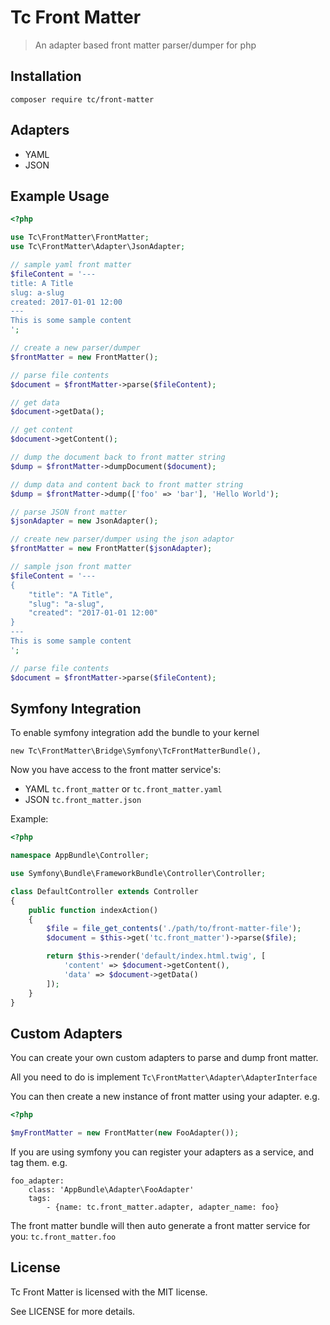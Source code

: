 Tc Front Matter
===============

> An adapter based front matter parser/dumper for php

Installation
------------

```shell
composer require tc/front-matter
```

Adapters
--------

- YAML
- JSON

Example Usage
-------------

```php
<?php

use Tc\FrontMatter\FrontMatter;
use Tc\FrontMatter\Adapter\JsonAdapter;

// sample yaml front matter
$fileContent = '---
title: A Title
slug: a-slug
created: 2017-01-01 12:00
---
This is some sample content
';

// create a new parser/dumper
$frontMatter = new FrontMatter();

// parse file contents
$document = $frontMatter->parse($fileContent);

// get data
$document->getData();

// get content
$document->getContent();

// dump the document back to front matter string
$dump = $frontMatter->dumpDocument($document);

// dump data and content back to front matter string
$dump = $frontMatter->dump(['foo' => 'bar'], 'Hello World');

// parse JSON front matter
$jsonAdapter = new JsonAdapter();

// create new parser/dumper using the json adaptor
$frontMatter = new FrontMatter($jsonAdapter);

// sample json front matter
$fileContent = '---
{
    "title": "A Title",
    "slug": "a-slug",
    "created": "2017-01-01 12:00"
}
---
This is some sample content
';

// parse file contents
$document = $frontMatter->parse($fileContent);
```

Symfony Integration
-------------------

To enable symfony integration add the bundle to your kernel

```
new Tc\FrontMatter\Bridge\Symfony\TcFrontMatterBundle(),
```

Now you have access to the front matter service's:

- YAML `tc.front_matter` or `tc.front_matter.yaml`
- JSON `tc.front_matter.json`

Example:

```php
<?php

namespace AppBundle\Controller;

use Symfony\Bundle\FrameworkBundle\Controller\Controller;

class DefaultController extends Controller
{
    public function indexAction()
    {
        $file = file_get_contents('./path/to/front-matter-file');
        $document = $this->get('tc.front_matter')->parse($file);

        return $this->render('default/index.html.twig', [
            'content' => $document->getContent(),
            'data' => $document->getData()
        ]);
    }
}
```

Custom Adapters
---------------

You can create your own custom adapters to parse and dump front matter.

All you need to do is implement `Tc\FrontMatter\Adapter\AdapterInterface`

You can then create a new instance of front matter using your adapter. e.g.

```php
<?php

$myFrontMatter = new FrontMatter(new FooAdapter());
```

If you are using symfony you can register your adapters as a service,
and tag them. e.g.

```
foo_adapter:
    class: 'AppBundle\Adapter\FooAdapter'
    tags:
        - {name: tc.front_matter.adapter, adapter_name: foo}
```

The front matter bundle will then auto generate a front matter service for you: `tc.front_matter.foo`


License
-------

Tc Front Matter is licensed with the MIT license.

See LICENSE for more details.
